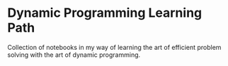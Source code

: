# Dynamic Programming Learning Path

Collection of notebooks in my way of learning the art of efficient problem solving with the art of dynamic programming.
